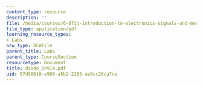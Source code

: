 ```yaml
---
content_type: resource
description: ''
file: /media/courses/6-071j-introduction-to-electronics-signals-and-measurement-spring-2006/07d98610e968a5b22203ae8cc26ca7ce_diode_1n914.pdf
file_type: application/pdf
learning_resource_types:
- Labs
ocw_type: OCWFile
parent_title: Labs
parent_type: CourseSection
resourcetype: Document
title: diode_1n914.pdf
uid: 07d98610-e968-a5b2-2203-ae8cc26ca7ce
---
```

